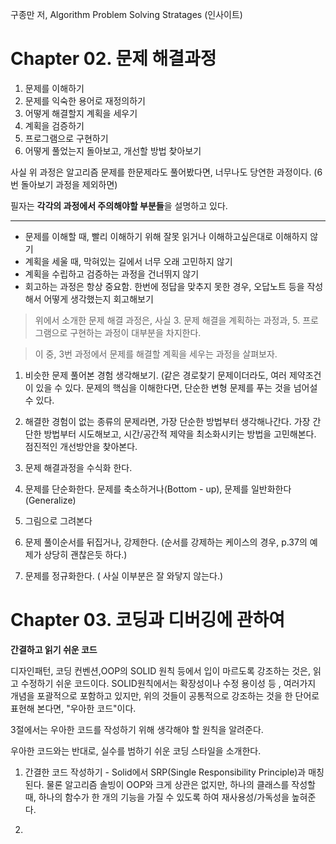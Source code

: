 구종만 저, Algorithm Problem Solving Stratages (인사이트)


# Chapter 02. 문제 해결과정

1. 문제를 이해하기
2. 문제를 익숙한 용어로 재정의하기
3. 어떻게 해결할지 계획을 세우기
4. 계획을 검증하기
5. 프로그램으로 구현하기
6. 어떻게 풀었는지 돌아보고, 개선할 방법 찾아보기

사실 위 과정은 알고리즘 문제를 한문제라도 풀어봤다면, 너무나도 당연한 과정이다. (6번 돌아보기 과정을 제외하면)

필자는 **각각의 과정에서 주의해야할 부분들**을 설명하고 있다. 

---

* 문제를 이해할 때, 빨리 이해하기 위해 잘못 읽거나 이해하고싶은대로 이해하지 않기
* 계획을 세울 때, 막혀있는 길에서 너무 오래 고민하지 않기
* 계획을 수립하고 검증하는 과정을 건너뛰지 않기
* 회고하는 과정은 항상 중요함. 한번에 정답을 맞추지 못한 경우, 오답노트 등을 작성해서 어떻게 생각했는지 회고해보기

> 위에서 소개한 문제 해결 과정은, 사실 3. 문제 해결을 계획하는 과정과, 5. 프로그램으로 구현하는 과정이 대부분을  차지한다.

> 이 중, 3번 과정에서 문제를 해결할 계획을 세우는 과정을 살펴보자.

1. 비슷한 문제 풀어본 경험 생각해보기. (같은 경로찾기 문제이더라도, 여러 제약조건이 있을 수 있다. 문제의 핵심을 이해한다면, 단순한 변형 문제를 푸는 것을 넘어설 수 있다.
2. 해결한 경험이 없는 종류의 문제라면, 가장 단순한 방법부터 생각해나간다. 가장 간단한 방법부터 시도해보고, 시간/공간적 제약을 최소화시키는 방법을 고민해본다. 점진적인 개선방안을 찾아본다.

3. 문제 해결과정을 수식화 한다.
4. 문제를 단순화한다. 문제를 축소하거나(Bottom - up), 문제를 일반화한다(Generalize) 
5. 그림으로 그려본다
6. 문제 풀이순서를 뒤집거나, 강제한다. (순서를 강제하는 케이스의 경우, p.37의 예제가 상당히 괜찮은듯 하다.)
7. 문제를 정규화한다. ( 사실 이부분은 잘 와닿지 않는다.)


# Chapter 03. 코딩과 디버깅에 관하여

**간결하고 읽기 쉬운 코드**

디자인패턴, 코딩 컨벤션,OOP의 SOLID 원칙 등에서 입이 마르도록 강조하는 것은, 읽고 수정하기 쉬운 코드이다. SOLID원칙에서는 확장성이나 수정 용이성 등 , 여러가지 개념을 포괄적으로 포함하고 있지만, 위의 것들이 공통적으로 강조하는 것을 한 단어로 표현해 본다면, "우아한 코드"이다.

3절에서는 우아한 코드를 작성하기 위해 생각해야 할 원칙을 알려준다.

우아한 코드와는 반대로, 실수를 범하기 쉬운 코딩 스타일을 소개한다.

1. 간결한 코드 작성하기 - Solid에서 SRP(Single Responsibility Principle)과 매칭된다. 물론 알고리즘 솔빙이 OOP와 크게 상관은 없지만, 하나의 클래스를 작성할 때, 하나의 함수가 한 개의 기능을 가질 수 있도록 하여  재사용성/가독성을 높혀준다.

2. 
